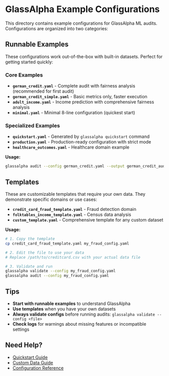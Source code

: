 # GlassAlpha Example Configurations

This directory contains example configurations for GlassAlpha ML audits. Configurations are organized into two categories:

## Runnable Examples

These configurations work out-of-the-box with built-in datasets. Perfect for getting started quickly:

### Core Examples

- **`german_credit.yaml`** - Complete audit with fairness analysis (recommended for first audit)
- **`german_credit_simple.yaml`** - Basic metrics only, faster execution
- **`adult_income.yaml`** - Income prediction with comprehensive fairness analysis
- **`minimal.yaml`** - Minimal 8-line configuration (quickest start)

### Specialized Examples

- **`quickstart.yaml`** - Generated by `glassalpha quickstart` command
- **`production.yaml`** - Production-ready configuration with strict mode
- **`healthcare_outcomes.yaml`** - Healthcare domain example

**Usage:**

```bash
glassalpha audit --config german_credit.yaml --output german_credit_audit.html
```

## Templates

These are customizable templates that require your own data. They demonstrate specific domains or use cases:

- **`credit_card_fraud_template.yaml`** - Fraud detection domain
- **`folktables_income_template.yaml`** - Census data analysis
- **`custom_template.yaml`** - Comprehensive template for any custom dataset

**Usage:**

```bash
# 1. Copy the template
cp credit_card_fraud_template.yaml my_fraud_config.yaml

# 2. Edit the file to use your data
# Replace /path/to/creditcard.csv with your actual data file

# 3. Validate and run
glassalpha validate --config my_fraud_config.yaml
glassalpha audit --config my_fraud_config.yaml
```

## Tips

- **Start with runnable examples** to understand GlassAlpha
- **Use templates** when you have your own datasets
- **Always validate configs** before running audits: `glassalpha validate --config <file>`
- **Check logs** for warnings about missing features or incompatible settings

## Need Help?

- [Quickstart Guide](https://glassalpha.com/getting-started/quickstart/)
- [Custom Data Guide](https://glassalpha.com/getting-started/custom-data/)
- [Configuration Reference](https://glassalpha.com/getting-started/configuration/)
